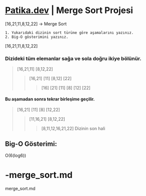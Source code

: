 # [Patika.dev](www.patika.dev) | Merge Sort Projesi 

[16,21,11,8,12,22] -> Merge Sort

    1. Yukarıdaki dizinin sort türüne göre aşamalarını yazınız.
    2. Big-O gösterimini yazınız.


[16,21,11,8,12,22]

### Dizideki tüm elemanlar sağa ve sola doğru ikiye bölünür.

>[16,21,11]    [8,12,22]
>>[16,21] [11]        [8,12] [22]
>>>[16] [21]   [11]        [8] [12]  [22]

#### Bu aşamadan sonra tekrar birleşime geçilir.

>[16,21] [11] [8] [12,22]
>>[11,16,21] [8,12,22]
>>>[8,11,12,16,21,22] Dizinin son hali

## Big-O Gösterimi:
O(6(log6)) 








# -merge_sort.md
merge_sort.md
